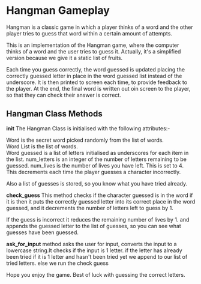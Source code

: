 # Hangman Gameplay
Hangman is a classic game in which a player thinks of a word and the other player tries to guess that word within a certain amount of attempts.

This is an implementation of the Hangman game, where the computer thinks of a word and the user tries to guess it. 
Actually, it's a simplified version because we give it a static list of fruits.

Each time you guess correctly, the word guessed is updated placing the correctly guessed letter in place in the word guessed list instead of the underscore.
It is then printed to screen each time, to provide feedback to the player.
At the end, the final word is written out oin screen to the player, so that they can check their answer is correct.


## Hangman Class Methods
<b>__init__</b>
The Hangman Class is initialised with the following attributes:-

Word is the secret word picked randomly from the list of words.  
Word List is the list of words.  
Word guessed is a list of letters initialised as underscores for each item in the list.
num_letters is an integer of the number of letters remaining to be guessed.
num_lives is the number of lives you have left.  This is set to 4.
This decrements each time the player guesses a character incorrectly.

Also a list of guesses is stored, so you know what you have tried already.

<b>check_guess</b> 
This method checks if the character guessed is in the word
if it is then it puts the correctly guessed letter into its correct place in the word guessed, and it decrements the number of letters left to guess by 1.

If the guess is incorrect it reduces the remaining number of lives by 1.
and appends the guessed letter to the list of guesses, so you can see what guesses have been guessed.

<b>ask_for_input</b> method asks the user for input, converts the input to a lowercase string.It checks 
if the input is 1 letter.
if the letter has already been tried
if it is 1 letter and hasn't been tried yet we append to our list of tried letters.
else we run the check guess

Hope you enjoy the game.  Best of luck with guessing the correct letters.
